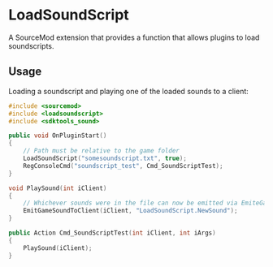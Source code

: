 # LoadSoundScript

A SourceMod extension that provides a function that allows plugins to load soundscripts.

## Usage
Loading a soundscript and playing one of the loaded sounds to a client:
```cpp
#include <sourcemod>
#include <loadsoundscript>
#include <sdktools_sound>

public void OnPluginStart()
{
	// Path must be relative to the game folder
	LoadSoundScript("somesoundscript.txt", true);
	RegConsoleCmd("soundscript_test", Cmd_SoundScriptTest);
}

void PlaySound(int iClient)
{
	// Whichever sounds were in the file can now be emitted via EmiteGameSound
	EmitGameSoundToClient(iClient, "LoadSoundScript.NewSound");
}

public Action Cmd_SoundScriptTest(int iClient, int iArgs)
{
	PlaySound(iClient);
}
```

